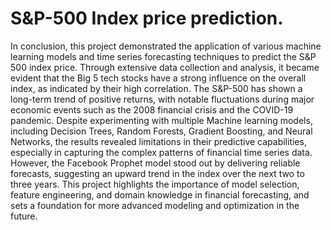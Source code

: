 # S&P-500 Index price prediction.

In conclusion, this project demonstrated the application of various machine learning models and time series forecasting techniques to predict the S&P 500 index price. Through extensive data collection and analysis, it became evident that the Big 5 tech stocks have a strong influence on the overall index, as indicated by their high correlation. The S&P-500 has shown a long-term trend of positive returns, with notable fluctuations during major economic events such as the 2008 financial crisis and the COVID-19 pandemic. Despite experimenting with multiple Machine learning models, including Decision Trees, Random Forests, Gradient Boosting, and Neural Networks, the results revealed limitations in their predictive capabilities, especially in capturing the complex patterns of financial time series data. However, the Facebook Prophet model stood out by delivering reliable forecasts, suggesting an upward trend in the index over the next two to three years. This project highlights the importance of model selection, feature engineering, and domain knowledge in financial forecasting, and sets a foundation for more advanced modeling and optimization in the future. 

